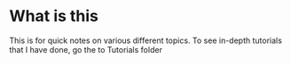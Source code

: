 # What is this

This is for quick notes on various different topics. To see in-depth tutorials
that I have done, go the to Tutorials folder
